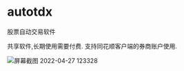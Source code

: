 # autotdx
股票自动交易软件


共享软件,长期使用需要付费.
支持同花顺客户端的券商账户使用.


![屏幕截图 2022-04-27 123328](https://user-images.githubusercontent.com/89308109/165441659-aebc1614-dac7-4f17-8824-72d72e9f8f7a.png)
